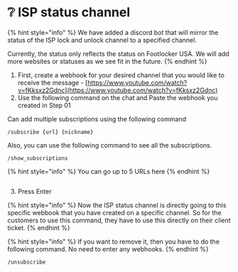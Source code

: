 # ❔ ISP status channel

{% hint style="info" %}
We have added a discord bot that will mirror the status of the ISP lock and unlock channel to a specified channel.

Currently, the status only reflects the status on Footlocker USA. We will add more websites or statuses as we see fit in the future.
{% endhint %}

1. First, create a webhook for your desired channel that you would like to receive the message - [https://www.youtube.com/watch?v=fKksxz2Gdnc](https://www.youtube.com/watch?v=fKksxz2Gdnc)
2. Use the following command on the chat and Paste the webhook you created in Step 01&#x20;

Can add multiple subscriptions using the following command

```
/subscribe {url} {nickname}
```

Also, you can use the following command to see all the subscriptions.

```
/show_subscriptions
```

{% hint style="info" %}
You can go up to 5 URLs here
{% endhint %}

<figure><img src="../../.gitbook/assets/2023-06-07 17_04_29-• Discord _ #ticket-sameera _ TL Dashboard.png" alt=""><figcaption></figcaption></figure>

3. Press Enter

{% hint style="info" %}
Now the ISP status channel is directly going to this specific webbook that you have created on a specific channel. So for the customers to use this command, they have to use this directly on their client ticket.
{% endhint %}

{% hint style="info" %}
If you want to remove it, then you have to do the following command. No need to enter any webhooks.
{% endhint %}

```
/unsubscribe
```



